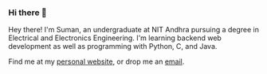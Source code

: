 ### Hi there 👋

<!--
**meskv/meskv** is a ✨ _special_ ✨ repository because its `README.md` (this file) appears on your GitHub profile.

Here are some ideas to get you started:

- 🔭 I’m currently working on ...
- 🌱 I’m currently learning ...
- 👯 I’m looking to collaborate on ...
- 🤔 I’m looking for help with ...
- 💬 Ask me about ...
- 📫 How to reach me: ...
- 😄 Pronouns: ...
- ⚡ Fun fact: ...
-->

Hey there!
I'm Suman, an undergraduate at NIT Andhra pursuing a degree in Electrical and Electronics Engineering. I'm learning backend web development as well as programming with Python, C, and Java.

Find me at my [personal website](https://meskv.netlify.app/), or drop me an [email](https://meskv.netlify.app/).
